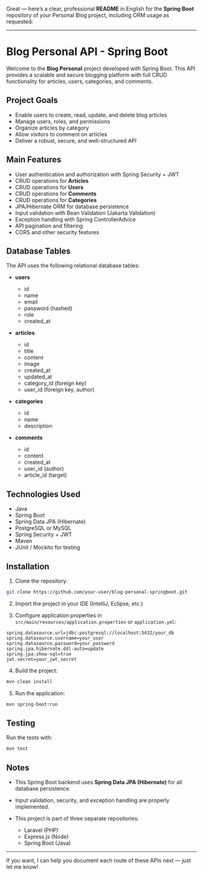 Great — here’s a clear, professional **README** in English for the **Spring Boot** repository of your Personal Blog project, including ORM usage as requested:

---

# Blog Personal API - Spring Boot

Welcome to the **Blog Personal** project developed with Spring Boot. This API provides a scalable and secure blogging platform with full CRUD functionality for articles, users, categories, and comments.

## Project Goals

* Enable users to create, read, update, and delete blog articles
* Manage users, roles, and permissions
* Organize articles by category
* Allow visitors to comment on articles
* Deliver a robust, secure, and well-structured API

## Main Features

* User authentication and authorization with Spring Security + JWT
* CRUD operations for **Articles**
* CRUD operations for **Users**
* CRUD operations for **Comments**
* CRUD operations for **Categories**
* JPA/Hibernate ORM for database persistence
* Input validation with Bean Validation (Jakarta Validation)
* Exception handling with Spring ControllerAdvice
* API pagination and filtering
* CORS and other security features

## Database Tables

The API uses the following relational database tables:

* **users**

  * id
  * name
  * email
  * password (hashed)
  * role
  * created\_at

* **articles**

  * id
  * title
  * content
  * image
  * created\_at
  * updated\_at
  * category\_id (foreign key)
  * user\_id (foreign key, author)

* **categories**

  * id
  * name
  * description

* **comments**

  * id
  * content
  * created\_at
  * user\_id (author)
  * article\_id (target)

## Technologies Used

* Java
* Spring Boot
* Spring Data JPA (Hibernate)
* PostgreSQL or MySQL
* Spring Security + JWT
* Maven
* JUnit / Mockito for testing

## Installation

1. Clone the repository:

```bash
git clone https://github.com/your-user/blog-personal-springboot.git
```

2. Import the project in your IDE (IntelliJ, Eclipse, etc.)

3. Configure application properties in `src/main/resources/application.properties` or `application.yml`:

```properties
spring.datasource.url=jdbc:postgresql://localhost:5432/your_db
spring.datasource.username=your_user
spring.datasource.password=your_password
spring.jpa.hibernate.ddl-auto=update
spring.jpa.show-sql=true
jwt.secret=your_jwt_secret
```

4. Build the project:

```bash
mvn clean install
```

5. Run the application:

```bash
mvn spring-boot:run
```

## Testing

Run the tests with:

```bash
mvn test
```

## Notes

* This Spring Boot backend uses **Spring Data JPA (Hibernate)** for all database persistence.
* Input validation, security, and exception handling are properly implemented.
* This project is part of three separate repositories:

  * Laravel (PHP)
  * Express.js (Node)
  * Spring Boot (Java)

---

If you want, I can help you document each route of these APIs next — just let me know!
